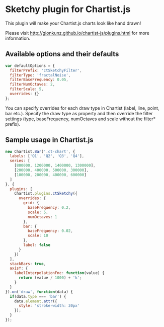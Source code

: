 # Sketchy plugin for Chartist.js

This plugin will make your Chartist.js charts look like hand drawn!

Please visit http://gionkunz.github.io/chartist-js/plugins.html for more information.

## Available options and their defaults

```javascript
var defaultOptions = {
  filterPrefix: 'ctSketchyFilter',
  filterType: 'fractalNoise',
  filterBaseFrequency: 0.05,
  filterNumOctaves: 2,
  filterScale: 5,
  overrides: {}
};
```

You can specify overrides for each draw type in Chartist (label, line, point, bar etc.). Specify the draw type as property 
and then override the filter settings (type, baseFrequency, numOctaves and scale without the filter* prefix).

## Sample usage in Chartist.js

```javascript
new Chartist.Bar('.ct-chart', {
  labels: ['Q1', 'Q2', 'Q3', 'Q4'],
  series: [
    [800000, 1200000, 1400000, 1300000],
    [200000, 400000, 500000, 300000],
    [100000, 200000, 400000, 600000]
  ]
}, {
  plugins: [
    Chartist.plugins.ctSketchy({
      overrides: {
        grid: {
          baseFrequency: 0.2,
          scale: 5,
          numOctaves: 1
        },
        bar: {
          baseFrequency: 0.02,
          scale: 10
        },
        label: false
      }
    })
  ],
  stackBars: true,
  axisY: {
    labelInterpolationFnc: function(value) {
      return (value / 1000) + 'k';
    }
  }
}).on('draw', function(data) {
  if(data.type === 'bar') {
    data.element.attr({
      style: 'stroke-width: 30px'
    });
  }
});
```
